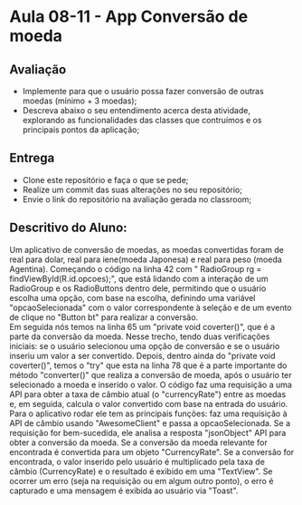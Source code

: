 # Aula 08-11 - App Conversão de moeda

## Avaliação

* Implemente para que o usuário possa fazer conversão de outras moedas (mínimo + 3 moedas);
* Descreva abaixo o seu entendimento acerca desta atividade, explorando as funcionalidades das classes que contruímos e os principais pontos da aplicação;

## Entrega

* Clone este repositório e faça o que se pede;
* Realize um commit das suas alterações no seu repositório;
* Envie o link do repositório na avaliação gerada no classroom;

## Descritivo do Aluno:
Um aplicativo de conversão de moedas, as moedas convertidas foram de real para dolar, real para iene(moeda Japonesa) e real para peso (moeda Agentina).
 Começando o código na linha 42 com " RadioGroup rg = findViewById(R.id.opcoes);", que está lidando com a interação de um RadioGroup e os RadioButtons dentro dele, 
permitindo que o usuário escolha uma opção, com base na escolha, definindo uma variável "opcaoSelecionada" com o valor correspondente à seleção e de um evento de
clique no "Button bt" para realizar a conversão.    
Em seguida nós temos na linha 65 um "private void coverter()", que é a parte da conversão da moeda. Nesse trecho, tendo duas verificações iniciais: se o usuário 
selecionou uma opção de conversão e se o usuário inseriu um valor a ser convertido. 
Depois, dentro ainda do "private void coverter()", temos o "try" que esta na linha 78 que é a parte importante do método "converter()" que realiza a conversão
de moeda, após o usuário ter selecionado a moeda e inserido o valor. O código faz uma requisição a uma API para obter a taxa de câmbio atual (o "currencyRate") 
entre as moedas e, em seguida, calcula o valor convertido com base na entrada do usuário.
Para o aplicativo rodar ele tem as principais funções: faz uma requisição à API de câmbio usando "AwesomeClient" e passa a opcaoSelecionada.
Se a requisição for bem-sucedida, ele analisa a resposta "jsonObject" API para obter a conversão da moeda. Se a conversão da moeda relevante for encontrada 
é convertida para um objeto "CurrencyRate".
Se a conversão for encontrada, o valor inserido pelo usuário é multiplicado pela taxa de câmbio (CurrencyRate) e o resultado é exibido em uma "TextView".
Se ocorrer um erro (seja na requisição ou em algum outro ponto), o erro é capturado e uma mensagem é exibida ao usuário via "Toast". 


 
